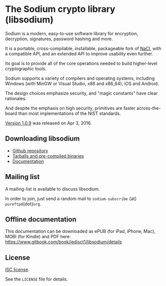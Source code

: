 # The Sodium crypto library (libsodium)

Sodium is a modern, easy-to-use software library for encryption, decryption, signatures, password hashing and more.

It is a portable, cross-compilable, installable, packageable fork of [NaCl](http://nacl.cr.yp.to/), with a compatible API, and an
extended API to improve usability even further.

Its goal is to provide all of the core operations needed to build higher-level cryptographic tools.

Sodium supports a variety of compilers and operating systems,
including Windows (with MinGW or Visual Studio, x86 and x86_64), iOS and Android.

The design choices emphasize security, and "magic constants" have clear rationales.

And despite the emphasis on high security, primitives are faster across-the-board than most implementations of the NIST standards.

[Version 1.0.9](https://github.com/jedisct1/libsodium/releases) was released on Apr 3, 2016.

## Downloading libsodium

- [Github repository](https://github.com/jedisct1/libsodium)
- [Tarballs and pre-compiled binaries](https://download.libsodium.org/libsodium/releases/)
- [Documentation](http://doc.libsodium.org)

## Mailing list

A mailing-list is available to discuss libsodium.

In order to join, just send a random mail to `sodium-subscribe` {at}
`pureftpd`{dot}`org`.

## Offline documentation

This documentation can be downloaded as ePUB (for iPad, iPhone, Mac),
MOBI (for Kindle) and PDF here: https://www.gitbook.com/book/jedisct1/libsodium/details

## License

[ISC license](https://en.wikipedia.org/wiki/ISC_license).

See the `LICENSE` file for details.
